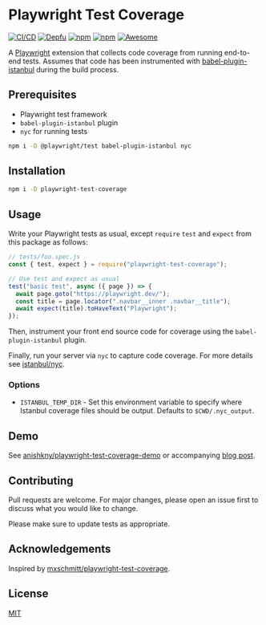 # Playwright Test Coverage

[![CI/CD](https://github.com/anishkny/playwright-test-coverage/actions/workflows/ci.yml/badge.svg)](https://github.com/anishkny/playwright-test-coverage/actions/workflows/ci-cd.yml)
[![Depfu](https://badges.depfu.com/badges/94d21dacdb732bad55583672f138c7eb/overview.svg)](https://depfu.com/github/anishkny/playwright-test-coverage?project_id=32640)
[![npm](https://img.shields.io/npm/v/playwright-test-coverage)](https://www.npmjs.com/package/playwright-test-coverage)
[![npm](https://img.shields.io/npm/dw/playwright-test-coverage)](https://npmtrends.com/playwright-test-coverage)
[![Awesome](https://awesome.re/badge.svg)](https://github.com/mxschmitt/awesome-playwright)

A [Playwright](https://playwright.dev) extension that collects code coverage from running end-to-end tests. Assumes that code has been instrumented with [babel-plugin-istanbul](https://github.com/istanbuljs/babel-plugin-istanbul) during the build process.

## Prerequisites

- Playwright test framework
- `babel-plugin-istanbul` plugin
- `nyc` for running tests

```bash
npm i -D @playwright/test babel-plugin-istanbul nyc
```

## Installation

```bash
npm i -D playwright-test-coverage
```

## Usage

Write your Playwright tests as usual, except `require` `test` and `expect` from this package as follows:

```js
// tests/foo.spec.js
const { test, expect } = require("playwright-test-coverage");

// Use test and expect as usual
test("basic test", async ({ page }) => {
  await page.goto("https://playwright.dev/");
  const title = page.locator(".navbar__inner .navbar__title");
  await expect(title).toHaveText("Playwright");
});
```

Then, instrument your front end source code for coverage using the `babel-plugin-istanbul` plugin.

Finally, run your server via `nyc` to capture code coverage. For more details see [istanbul/nyc](https://github.com/istanbuljs/nyc).

### Options

- `ISTANBUL_TEMP_DIR` - Set this environment variable to specify where Istanbul coverage files should be output. Defaults to `$CWD/.nyc_output`.

## Demo

See [anishkny/playwright-test-coverage-demo](https://github.com/anishkny/playwright-test-coverage-demo) or accompanying [blog post](https://dev.to/anishkny/code-coverage-for-a-nextjs-app-using-playwright-tests-18n7).

## Contributing

Pull requests are welcome. For major changes, please open an issue first to discuss what you would like to change.

Please make sure to update tests as appropriate.

## Acknowledgements

Inspired by [mxschmitt/playwright-test-coverage](https://github.com/mxschmitt/playwright-test-coverage).

## License

[MIT](https://choosealicense.com/licenses/mit/)
